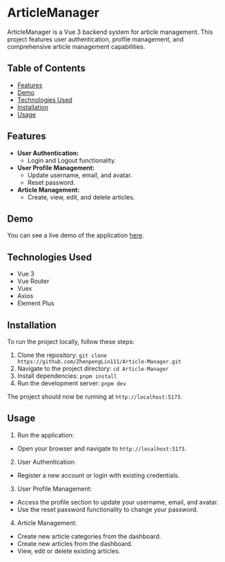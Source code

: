 # ArticleManager

ArticleManager is a Vue 3 backend system for article management. This project features user authentication, profile management, and comprehensive article management capabilities.

## Table of Contents

- [Features](#features)
- [Demo](#demo)
- [Technologies Used](#technologies-used)
- [Installation](#installation)
- [Usage](#usage)

## Features

- **User Authentication:**
  - Login and Logout functionality.
- **User Profile Management:**
  - Update username, email, and avatar.
  - Reset password.
- **Article Management:**
  - Create, view, edit, and delete articles.

## Demo

You can see a live demo of the application [here](https://zplarticlemanager.netlify.app).

## Technologies Used

- Vue 3
- Vue Router
- Vuex
- Axios
- Element Plus

## Installation

To run the project locally, follow these steps:

1. Clone the repository: `git clone https://github.com/ZhenpengLin111/Article-Manager.git`
2. Navigate to the project directory: `cd Article-Manager`
3. Install dependencies: `pnpm install`
4. Run the development server: `pnpm dev`

The project should now be running at `http://localhost:5173`.

## Usage

1. Run the application:

- Open your browser and navigate to `http://localhost:5173`.

2. User Authentication:

- Register a new account or login with existing credentials.

3. User Profile Management:

- Access the profile section to update your username, email, and avatar.
- Use the reset password functionality to change your password.

4. Article Management:

- Create new article categories from the dashboard.
- Create new articles from the dashboard.
- View, edit or delete existing articles.

